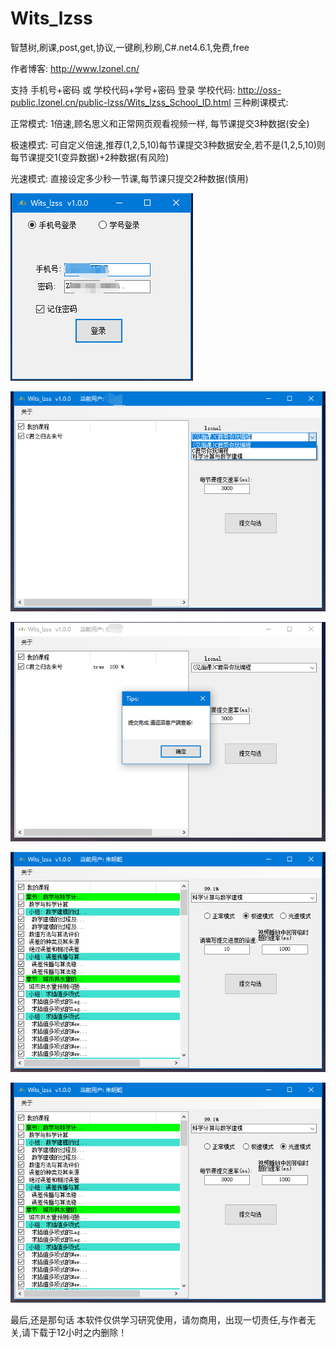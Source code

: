 # Wits_lzss

智慧树,刷课,post,get,协议,一键刷,秒刷,C#.net4.6.1,免费,free

作者博客: http://www.lzonel.cn/

支持 手机号+密码 或 学校代码+学号+密码 登录
学校代码: http://oss-public.lzonel.cn/public-lzss/Wits_lzss_School_ID.html
三种刷课模式:

正常模式: 1倍速,顾名思义和正常网页观看视频一样, 每节课提交3种数据(安全)

极速模式: 可自定义倍速,推荐(1,2,5,10)每节课提交3种数据安全,若不是(1,2,5,10)则每节课提交1(变异数据)+2种数据(有风险)

光速模式: 直接设定多少秒一节课,每节课只提交2种数据(慎用)

![](20200603110400000.png)

![](20200603110400001.png)

![](20200603110400002.png)

![](20200603110400003.png)

![](20200603110400004.png)


最后,还是那句话 本软件仅供学习研究使用，请勿商用，出现一切责任,与作者无关,请下载于12小时之内删除！
 
